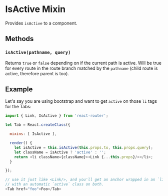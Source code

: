 # IsActive Mixin

Provides `isActive` to a component.

## Methods

### `isActive(pathname, query)`

Returns `true` or `false` depending on if the current path is active.
Will be true for every route in the route branch matched by the
`pathname` (child route is active, therefore parent is too).

## Example

Let's say you are using bootstrap and want to get `active` on those `li`
tags for the Tabs:

```js
import { Link, IsActive } from 'react-router';

let Tab = React.createClass({

  mixins: [ IsActive ],

  render() {
    let isActive = this.isActive(this.props.to, this.props.query);
    let className = isActive ? 'active' : '';
    return <li className={className}><Link {...this.props}/></li>;
  }

});

// use it just like <Link/>, and you'll get an anchor wrapped in an `li`
// with an automatic `active` class on both.
<Tab href="foo">Foo</Tab>
```

